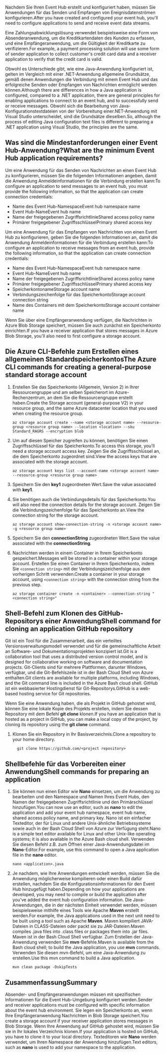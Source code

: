 <span data-ttu-id="b42f9-101">Nachdem Sie Ihren Event Hub erstellt und konfiguriert haben, müssen Sie Anwendungen für das Senden und Empfangen von Ereignisdatenströmen konfigurieren.</span><span class="sxs-lookup"><span data-stu-id="b42f9-101">After you have created and configured your event hub, you'll need to configure applications to send and receive event data streams.</span></span>

<span data-ttu-id="b42f9-102">Eine Zahlungsabwicklungslösung verwendet beispielsweise eine Form von Absenderanwendung, um die Kreditkartendaten des Kunden zu erfassen, und eine Empfängeranwendung, um die Gültigkeit der Kreditkarte zu verifizieren.</span><span class="sxs-lookup"><span data-stu-id="b42f9-102">For example, a payment processing solution will use some form of sender application to collect customer's credit card data and a receiver application to verify that the credit card is valid.</span></span>

<span data-ttu-id="b42f9-103">Obwohl es Unterschiede gibt, wie eine Java-Anwendung konfiguriert ist, gelten im Vergleich mit einer .NET-Anwendung allgemeine Grundsätze, gemäß denen Anwendungen die Verbindung mit einem Event Hub und das erfolgreiche Senden oder Empfangen von Nachrichten ermöglicht werden können.</span><span class="sxs-lookup"><span data-stu-id="b42f9-103">Although there are differences in how a Java application is configured, compared to a .NET application, there are general principles for enabling applications to connect to an event hub, and to successfully send or receive messages.</span></span> <span data-ttu-id="b42f9-104">Obwohl sich die Bearbeitung von Java-Konfigurationstextdateien von der Vorbereitung einer.NET-Anwendung mit Visual Studio unterscheidet, sind die Grundsätze dieselben.</span><span class="sxs-lookup"><span data-stu-id="b42f9-104">So, although the process of editing Java configuration text files is different to preparing a .NET application using Visual Studio, the principles are the same.</span></span>

## <a name="what-are-the-minimum-event-hub-application-requirements"></a><span data-ttu-id="b42f9-105">Was sind die Mindestanforderungen einer Event Hub-Anwendung?</span><span class="sxs-lookup"><span data-stu-id="b42f9-105">What are the minimum Event Hub application requirements?</span></span>

<span data-ttu-id="b42f9-106">Um eine Anwendung für das Senden von Nachrichten an einen Event Hub zu konfigurieren, müssen Sie die folgenden Informationen angeben, damit die Anwendung Anmeldeinformationen für die Verbindung erstellen kann:</span><span class="sxs-lookup"><span data-stu-id="b42f9-106">To configure an application to send messages to an event hub, you must provide the following information, so that the application can create connection credentials:</span></span>

- <span data-ttu-id="b42f9-107">Name des Event Hub-Namespace</span><span class="sxs-lookup"><span data-stu-id="b42f9-107">Event hub namespace name</span></span>
- <span data-ttu-id="b42f9-108">Event Hub-Name</span><span class="sxs-lookup"><span data-stu-id="b42f9-108">Event hub name</span></span>
- <span data-ttu-id="b42f9-109">Name der freigegebenen Zugriffsrichtlinie</span><span class="sxs-lookup"><span data-stu-id="b42f9-109">Shared access policy name</span></span>
- <span data-ttu-id="b42f9-110">Primärer freigegebener Zugriffsschlüssel</span><span class="sxs-lookup"><span data-stu-id="b42f9-110">Primary shared access key</span></span>

<span data-ttu-id="b42f9-111">Um eine Anwendung für das Empfangen von Nachrichten von einen Event Hub zu konfigurieren, geben Sie die folgenden Informationen an, damit die Anwendung Anmeldeinformationen für die Verbindung erstellen kann:</span><span class="sxs-lookup"><span data-stu-id="b42f9-111">To configure an application to receive messages from an event hub, provide the following information, so that the application can create connection credentials:</span></span>

- <span data-ttu-id="b42f9-112">Name des Event Hub-Namespace</span><span class="sxs-lookup"><span data-stu-id="b42f9-112">Event hub namespace name</span></span>
- <span data-ttu-id="b42f9-113">Event Hub-Name</span><span class="sxs-lookup"><span data-stu-id="b42f9-113">Event hub name</span></span>
- <span data-ttu-id="b42f9-114">Name der freigegebenen Zugriffsrichtlinie</span><span class="sxs-lookup"><span data-stu-id="b42f9-114">Shared access policy name</span></span>
- <span data-ttu-id="b42f9-115">Primärer freigegebener Zugriffsschlüssel</span><span class="sxs-lookup"><span data-stu-id="b42f9-115">Primary shared access key</span></span>
- <span data-ttu-id="b42f9-116">Speicherkontoname</span><span class="sxs-lookup"><span data-stu-id="b42f9-116">Storage account name</span></span>
- <span data-ttu-id="b42f9-117">Verbindungszeichenfolge für das Speicherkonto</span><span class="sxs-lookup"><span data-stu-id="b42f9-117">Storage account connection string</span></span>
- <span data-ttu-id="b42f9-118">Name des Containers mit dem Speicherkonto</span><span class="sxs-lookup"><span data-stu-id="b42f9-118">Storage account container name</span></span>

<span data-ttu-id="b42f9-119">Wenn Sie über eine Empfängeranwendung verfügen, die Nachrichten in Azure Blob Storage speichert, müssen Sie auch zunächst ein Speicherkonto einrichten.</span><span class="sxs-lookup"><span data-stu-id="b42f9-119">If you have a receiver application that stores messages in Azure Blob Storage, you'll also need to first configure a storage account.</span></span>

## <a name="the-azure-cli-commands-for-creating-a-general-purpose-standard-storage-account"></a><span data-ttu-id="b42f9-120">Die Azure CLI-Befehle zum Erstellen eines allgemeinen Standardspeicherkontos</span><span class="sxs-lookup"><span data-stu-id="b42f9-120">The Azure CLI commands for creating a general-purpose standard storage account</span></span>

1. <span data-ttu-id="b42f9-121">Erstellen Sie das Speicherkonto (Allgemein, Version 2) in Ihrer Ressourcengruppe und am selben Speicherort im Azure-Rechenzentrum, an dem Sie die Ressourcengruppe erstellt haben.</span><span class="sxs-lookup"><span data-stu-id="b42f9-121">Create the Storage account (general-purpose V2) in your resource group, and the same Azure datacenter location that you used when creating the resource group.</span></span>

    ```azurecli
    az storage account create --name <storage account name> --resource-group <resource group name> --location <location> --sku Standard_RAGRS --encryption blob
    ```
2. <span data-ttu-id="b42f9-122">Um auf diesen Speicher zugreifen zu können, benötigen Sie einen Zugriffsschlüssel für das Speicherkonto.</span><span class="sxs-lookup"><span data-stu-id="b42f9-122">To access this storage, you'll need a storage account access key.</span></span> <span data-ttu-id="b42f9-123">Zeigen Sie die Zugriffsschlüssel an, die dem Speicherkonto zugeordnet sind.</span><span class="sxs-lookup"><span data-stu-id="b42f9-123">View the access keys that are associated with the storage account.</span></span>

    ```azurecli
    az storage account keys list --account-name <storage account name> --resource-group <resource group name>
    ```
3. <span data-ttu-id="b42f9-124">Speichern Sie den **key1** zugeordneten Wert.</span><span class="sxs-lookup"><span data-stu-id="b42f9-124">Save the value associated with **key1**.</span></span>
4. <span data-ttu-id="b42f9-125">Sie benötigen auch die Verbindungsdetails für das Speicherkonto.</span><span class="sxs-lookup"><span data-stu-id="b42f9-125">You will also need the connection details for the storage account.</span></span> <span data-ttu-id="b42f9-126">Zeigen Sie die Verbindungszeichenfolge für das Speicherkonto an.</span><span class="sxs-lookup"><span data-stu-id="b42f9-126">View the connection string for the storage account.</span></span>

    ```azurecli
    az storage account show-connection-string -n <storage account name> -g <resource group name>
    ```
5. <span data-ttu-id="b42f9-127">Speichern Sie den **connectionString** zugeordneten Wert.</span><span class="sxs-lookup"><span data-stu-id="b42f9-127">Save the value associated with the **connectionString**.</span></span>
6. <span data-ttu-id="b42f9-128">Nachrichten werden in einem Container in Ihrem Speicherkonto gespeichert.</span><span class="sxs-lookup"><span data-stu-id="b42f9-128">Messages will be stored in a container within your storage account.</span></span> <span data-ttu-id="b42f9-129">Erstellen Sie einen Container in Ihrem Speicherkonto, indem Sie `<connection string>` mit der Verbindungszeichenfolge aus dem vorherigen Schritt verwenden.</span><span class="sxs-lookup"><span data-stu-id="b42f9-129">Create a container in your storage account, using `<connection string>` with the connection string from the previous step.</span></span>

    ```azurecli
    az storage container create -n <container> --connection-string "<connection string>"
    ```

## <a name="shell-command-for-cloning-an-application-github-repository"></a><span data-ttu-id="b42f9-130">Shell-Befehl zum Klonen des GitHub-Repositorys einer Anwendung</span><span class="sxs-lookup"><span data-stu-id="b42f9-130">Shell command for cloning an application GitHub repository</span></span>

<span data-ttu-id="b42f9-131">Git ist ein Tool für die Zusammenarbeit, das ein verteiltes Versionsverwaltungsmodell verwendet und für die gemeinschaftliche Arbeit an Software- und Dokumentationsprojekten konzipiert ist.</span><span class="sxs-lookup"><span data-stu-id="b42f9-131">Git is a collaboration tool that uses a distributed version control model, and is designed for collaborative working on software and documentation projects.</span></span> <span data-ttu-id="b42f9-132">Git-Clients sind für mehrere Plattformen, darunter Windows, verfügbar, und die Git-Befehlszeile ist in der Bash Cloud Shell von Azure enthalten.</span><span class="sxs-lookup"><span data-stu-id="b42f9-132">Git clients are available for multiple platforms, including Windows, and the Git command line is included in the Azure Bash cloud shell.</span></span> <span data-ttu-id="b42f9-133">GitHub ist ein webbasierter Hostingdienst für Git-Repositorys.</span><span class="sxs-lookup"><span data-stu-id="b42f9-133">GitHub is a web-based hosting service for Git repositories.</span></span> 

<span data-ttu-id="b42f9-134">Wenn Sie eine Anwendung haben, die als Projekt in GitHub gehostet wird, können Sie eine lokale Kopie des Projekts erstellen, indem Sie dessen Repository mit dem Befehl **git clone** klonen.</span><span class="sxs-lookup"><span data-stu-id="b42f9-134">If you have an application that is hosted as a project in GitHub, you can make a local copy of the project, by cloning its repository using the **git clone** command.</span></span>

1. <span data-ttu-id="b42f9-135">Klonen Sie ein Repository in Ihr Basisverzeichnis.</span><span class="sxs-lookup"><span data-stu-id="b42f9-135">Clone a repository to your home directory.</span></span>

    ```azurecli
      git clone https://github.com/<project repository>
    ```

## <a name="shell-commands-for-preparing-an-application"></a><span data-ttu-id="b42f9-136">Shellbefehle für das Vorbereiten einer Anwendung</span><span class="sxs-lookup"><span data-stu-id="b42f9-136">Shell commands for preparing an application</span></span>

1. <span data-ttu-id="b42f9-137">Sie können nun einen Editor wie **Nano** einsetzen, um die Anwendung zu bearbeiten und den Namespace und Namen Ihres Event Hubs, den Namen der freigegebenen Zugriffsrichtlinie und den Primärschlüssel hinzufügen.</span><span class="sxs-lookup"><span data-stu-id="b42f9-137">You can now use an editor, such as **nano** to edit the application and add your event hub namespace, event hub name, shared access policy name, and primary key.</span></span> <span data-ttu-id="b42f9-138">Nano ist ein einfacher Texteditor, der für Linux und andere Unix-ähnliche Betriebssysteme sowie auch in der Bash Cloud Shell von Azure zur Verfügung steht.</span><span class="sxs-lookup"><span data-stu-id="b42f9-138">Nano is a simple text editor available for Linux and other Unix-like operating systems; it is also available in the Azure Bash cloud shell.</span></span> <span data-ttu-id="b42f9-139">Verwenden Sie diesen Befehl z.B. zum Öffnen einer Java-Anwendungsdatei im **Nano**-Editor.</span><span class="sxs-lookup"><span data-stu-id="b42f9-139">For example, use this command to open a Java application file in the **nano** editor.</span></span>

    ```azurecli
    nano <application>.java
    ```

1. <span data-ttu-id="b42f9-140">Je nachdem, wie Ihre Anwendungen entwickelt werden, müssen Sie die Anwendung möglicherweise kompilieren oder einen Build dafür erstellen, nachdem Sie die Konfigurationsinformationen für den Event Hub hinzugefügt haben.</span><span class="sxs-lookup"><span data-stu-id="b42f9-140">Depending on how your applications are developed, you may need to compile or build the application after you've added the event hub configuration information.</span></span> <span data-ttu-id="b42f9-141">Die Java-Anwendungen, die in der nächsten Einheit verwendet werden, müssen beispielsweise mithilfe eines Tools wie Apache **Maven** erstellt werden.</span><span class="sxs-lookup"><span data-stu-id="b42f9-141">For example, the Java applications used in the next unit need to be built using a tool such as Apache **Maven**.</span></span> <span data-ttu-id="b42f9-142">Maven kompiliert JAVA-Dateien in CLASS-Dateien oder packt sie zu JAR-Dateien.</span><span class="sxs-lookup"><span data-stu-id="b42f9-142">Maven compiles .java files into .class files or packages them into .jar files.</span></span> <span data-ttu-id="b42f9-143">Maven ist in der Bash Cloud Shell verfügbar. Zum Erstellen der Java-Anwendung verwenden Sie **mvn**-Befehle.</span><span class="sxs-lookup"><span data-stu-id="b42f9-143">Maven is available from the Bash cloud shell; to build the Java application, you use **mvn** commands.</span></span> <span data-ttu-id="b42f9-144">Verwenden Sie diesen mvn-Befehl, um eine Java-Anwendung zu erstellen.</span><span class="sxs-lookup"><span data-stu-id="b42f9-144">Use this mvn command to build a Java  application.</span></span>

    ```azurecli
    mvn clean package -DskipTests
    ```

## <a name="summary"></a><span data-ttu-id="b42f9-145">Zusammenfassung</span><span class="sxs-lookup"><span data-stu-id="b42f9-145">Summary</span></span>

<span data-ttu-id="b42f9-146">Absender- und Empfängeranwendungen müssen mit spezifischen Informationen für die Event Hub-Umgebung konfiguriert werden.</span><span class="sxs-lookup"><span data-stu-id="b42f9-146">Sender and receiver applications must be configured with specific information about the event hub environment.</span></span> <span data-ttu-id="b42f9-147">Sie legen ein Speicherkonto an, wenn Ihre Empfängeranwendung Nachrichten in Blob Storage speichert.</span><span class="sxs-lookup"><span data-stu-id="b42f9-147">You create a storage account if your receiver application stores messages in Blob Storage.</span></span> <span data-ttu-id="b42f9-148">Wenn Ihre Anwendung auf GitHub gehostet wird, müssen Sie sie in Ihr lokales Verzeichnis klonen.</span><span class="sxs-lookup"><span data-stu-id="b42f9-148">If your application is hosted on GitHub, you have to clone it to your local directory.</span></span> <span data-ttu-id="b42f9-149">Texteditoren wie **Nano** werden verwendet, um Ihren Namespace der Anwendung hinzufügen.</span><span class="sxs-lookup"><span data-stu-id="b42f9-149">Text editors, such as **nano** is used to  add your namespace to the application.</span></span>